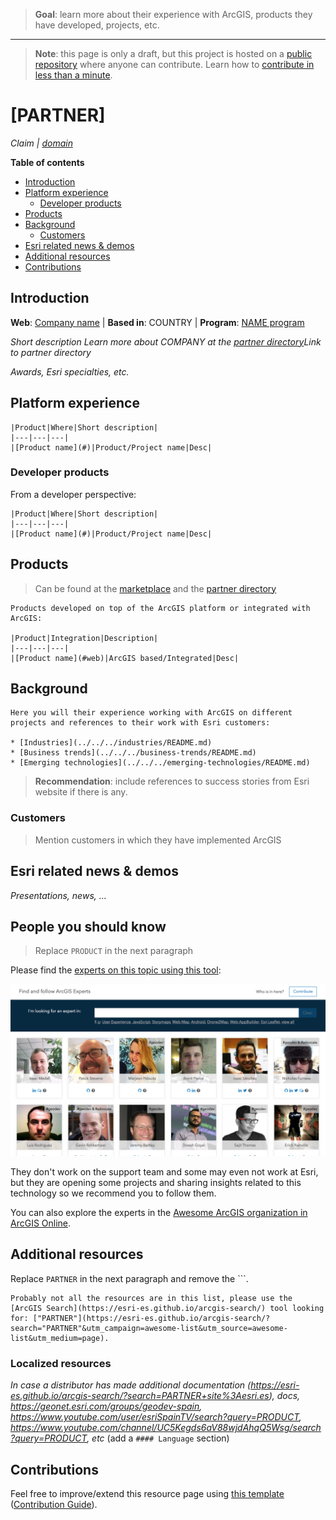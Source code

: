 > **Goal**: learn more about their experience with ArcGIS, products they have developed, projects, etc.

---
> **Note**: this page is only a draft, but this project is hosted on a [public repository](https://github.com/hhkaos/awesome-arcgis) where anyone can contribute. Learn how to [contribute in less than a minute](https://github.com/hhkaos/awesome-arcgis/blob/master/CONTRIBUTING.md#contributions).

# [PARTNER]

*Claim | [domain](#web)*

<!-- START doctoc generated TOC please keep comment here to allow auto update -->
<!-- DON'T EDIT THIS SECTION, INSTEAD RE-RUN doctoc TO UPDATE -->
**Table of contents**

- [Introduction](#introduction)
- [Platform experience](#platform-experience)
  - [Developer products](#developer-products)
- [Products](#products)
- [Background](#background)
  - [Customers](#customers)
- [Esri related news & demos](#esri-related-news--demos)
- [Additional resources](#additional-resources)
- [Contributions](#contributions)

<!-- END doctoc generated TOC please keep comment here to allow auto update -->

## Introduction

**Web**: [Company name](http://partners.esri.com/) | **Based in**: COUNTRY | **Program**: [NAME program](../../programs/PROGRAM/README.md)

*Short description*
*Learn more about COMPANY at the [partner directory](http://partners.esri.com/partnerHome)Link to partner directory*

*Awards, Esri specialties, etc.*

## Platform experience

```
|Product|Where|Short description|
|---|---|---|
|[Product name](#)|Product/Project name|Desc|
```

### Developer products

From a developer perspective:

```
|Product|Where|Short description|
|---|---|---|
|[Product name](#)|Product/Project name|Desc|
```

## Products

> Can be found at the [marketplace](http://marketplace.arcgis.com/) and the [partner directory](http://partners.esri.com/PartnerSolutionSearchResults)

```
Products developed on top of the ArcGIS platform or integrated with ArcGIS:

|Product|Integration|Description|
|---|---|---|
|[Product name](#web)|ArcGIS based/Integrated|Desc|

```


## Background

```
Here you will their experience working with ArcGIS on different projects and references to their work with Esri customers:

* [Industries](../../../industries/README.md)
* [Business trends](../../../business-trends/README.md)
* [Emerging technologies](../../../emerging-technologies/README.md)
```

> **Recommendation**: include references to success stories from Esri website if there is any.

### Customers

> Mention customers in which they have implemented ArcGIS

## Esri related news & demos

*Presentations, news, ...*

## People you should know

> Replace `PRODUCT` in the next paragraph

Please find the [experts on this topic using this tool](https://esri-es.github.io/arcgis-experts/?topic=PRODUCT):

[![ArcGIS Experts Tool Screenshot](https://github.com/esri-es/arcgis-experts/blob/master/assets/imgs/arcgis-experts-tool.png?raw=true)](https://esri-es.github.io/arcgis-experts/?topic=PRODUCT)

They don't work on the support team and some may even not work at Esri,
but they are opening some projects and sharing insights related to this
technology so we recommend you to follow them.

You can also explore the experts in the [Awesome ArcGIS organization in ArcGIS Online](https://awesome-arcgis.maps.arcgis.com/home/group.html?id=f3807dde35134fb5b5f0cdc9b1b506f0&start=1&view=list#content).

## Additional resources

Replace `PARTNER` in the next paragraph and remove the \`\`\`.

```
Probably not all the resources are in this list, please use the [ArcGIS Search](https://esri-es.github.io/arcgis-search/) tool looking for: ["PARTNER"](https://esri-es.github.io/arcgis-search/?search="PARTNER"&utm_campaign=awesome-list&utm_source=awesome-list&utm_medium=page).
```

### Localized resources

*In case a distributor has made additional documentation (https://esri-es.github.io/arcgis-search/?search=PARTNER+site%3Aesri.es), docs, https://geonet.esri.com/groups/geodev-spain, https://www.youtube.com/user/esriSpainTV/search?query=PRODUCT, https://www.youtube.com/channel/UC5Kegds6aV88wjdAhqQ5Wsg/search?query=PRODUCT, etc* (add a ```#### Language``` section)

## Contributions

Feel free to improve/extend this resource page using [this template](https://github.com/hhkaos/awesome-arcgis/blob/master/templates/PARTNER_PAGE_TEMPLATE.md) ([Contribution Guide](https://github.com/hhkaos/awesome-arcgis/blob/master/CONTRIBUTING.md)).
